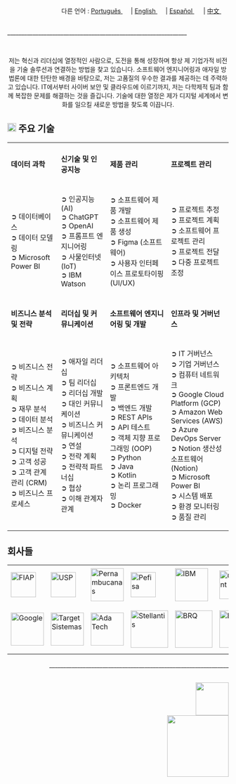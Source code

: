 <div align="right">
  다른 언어 : <a href="https://github.com/LlynS2/LLYNS2/tree/Português" target="_blank">Português <img src="https://github.com/user-attachments/assets/fa0289cd-3feb-4b62-a6b5-19d80a95a50c" width="15"></a> | <a href="https://github.com/LlynS2/LLYNS2" target="_blank">English <img src="https://github.com/user-attachments/assets/8e065c04-101a-4fd8-814c-b8e6778fca1a" width="15"></a> | <a href="https://github.com/LlynS2/LLYNS2/tree/Español" target="_blank">Español <img src="https://github.com/user-attachments/assets/0a4eb85c-cd21-43fc-bd98-7c1042f7b08e" width="17"></a> | <a href="https://github.com/LlynS2/LLYNS2/tree/中文" target="_blank">中文 <img src="https://github.com/user-attachments/assets/e3939437-846c-452f-b2a8-ec4dc394d7d9" width="17"></a>
</div><br>

<p>________________________________________________________________</p><br>

<div>
  <p align="center">저는 혁신과 리더십에 열정적인 사람으로, 도전을 통해 성장하며 항상 제 기업가적 비전을 기술 솔루션과 연결하는 방법을 찾고 있습니다. 소프트웨어 엔지니어링과 애자일 방법론에 대한 탄탄한 배경을 바탕으로, 저는 고품질의 우수한 결과를 제공하는 데 주력하고 있습니다.
     IT에서부터 사이버 보안 및 클라우드에 이르기까지, 저는 다학제적 팀과 함께 복잡한 문제를 해결하는 것을 즐깁니다. 기술에 대한 열정은 제가 디지털 세계에서 변화를 일으킬 새로운 방법을 찾도록 이끕니다.</p>
  <h2><img src="https://github.com/user-attachments/assets/16197bf7-21e8-4029-a37a-1a3c88a1c624" width="20"> 주요 기술</h2>  
    <table>
    <tbody>
        <tr>
            <td><h4>데이터 과학</h4></td>
            <td><h4>신기술 및 인공지능</h4></td>
            <td><h4>제품 관리</h4></td>
            <td><h4>프로젝트 관리</h4></td>
            <tr><td>
               <p>
                  ➲ 데이터베이스<br>
                  ➲ 데이터 모델링<br>
                  ➲ Microsoft Power BI
               </p>
            </td>
            <td>
               <p>
                  ➲ 인공지능 (AI)<br>
                  ➲ ChatGPT<br>
                  ➲ OpenAI<br>
                  ➲ 프롬프트 엔지니어링<br>
                  ➲ 사물인터넷 (IoT)<br>
                  ➲ IBM Watson
               </p>
            </td>
            <td>
                <p>
                  ➲ 소프트웨어 제품 개발<br>
                  ➲ 소프트웨어 제품 생성<br>
                  ➲ Figma (소프트웨어)<br>
                  ➲ 사용자 인터페이스 프로토타이핑 (UI/UX)
                </p>
            </td>
            <td>
                <p>
                  ➲ 프로젝트 추정<br>
                  ➲ 프로젝트 계획<br>
                  ➲ 소프트웨어 프로젝트 관리<br>
                  ➲ 프로젝트 전달<br>
                  ➲ 다중 프로젝트 조정
                </p>
            </td>
        </tr>
        <tr>
          <td><h4>비즈니스 분석 및 전략</h4></td>
            <td><h4>리더십 및 커뮤니케이션</h4></td>
            <td><h4>소프트웨어 엔지니어링 및 개발</h4></td>
            <td><h4>인프라 및 거버넌스</h4></td>
            <tr><td>
                <p>
                  ➲ 비즈니스 전략<br>
                  ➲ 비즈니스 계획<br>
                  ➲ 재무 분석<br>
                  ➲ 데이터 분석<br>
                  ➲ 비즈니스 분석<br>
                  ➲ 디지털 전략<br>
                  ➲ 고객 성공<br>
                  ➲ 고객 관계 관리 (CRM)<br>
                  ➲ 비즈니스 프로세스
                </p>
            </td>
            <td>
                <p>
                  ➲ 애자일 리더십<br>
                  ➲ 팀 리더십<br>
                  ➲ 리더십 개발<br>
                  ➲ 대인 커뮤니케이션<br>
                  ➲ 비즈니스 커뮤니케이션<br>
                  ➲ 연설<br>
                  ➲ 전략 계획<br>
                  ➲ 전략적 파트너십<br>
                  ➲ 협상<br>
                  ➲ 이해 관계자 관계
                </p>
            </td>
            <td>
                <p>
                  ➲ 소프트웨어 아키텍처<br>
                  ➲ 프론트엔드 개발<br>
                  ➲ 백엔드 개발<br>
                  ➲ REST APIs<br>
                  ➲ API 테스트<br>
                  ➲ 객체 지향 프로그래밍 (OOP)<br>
                  ➲ Python<br>
                  ➲ Java<br>
                  ➲ Kotlin<br>
                  ➲ 논리 프로그래밍<br>
                  ➲ Docker
                </p>
            </td>
            <td>
                <p>
                  ➲ IT 거버넌스<br>
                  ➲ 기업 거버넌스<br>
                  ➲ 컴퓨터 네트워크<br>
                  ➲ Google Cloud Platform (GCP)<br>
                  ➲ Amazon Web Services (AWS)<br>
                  ➲ Azure DevOps Server<br>
                  ➲ Notion 생산성 소프트웨어 (Notion)<br>
                  ➲ Microsoft Power BI<br>
                  ➲ 시스템 배포<br>
                  ➲ 환경 모니터링<br>
                  ➲ 품질 관리
                </p>
            </td>
        </tr>
    </tbody>
 </table>
</div>
<div>
  <h2>회사들</h2>
  <table>
    <tbody>
      <tr>
        <td><img src="https://github.com/user-attachments/assets/25d8d17c-e721-4885-a8b9-c41ed10bbacf" alt="FIAP" width="57"></td>
        <td><img src="https://github.com/user-attachments/assets/8f6553f2-6de7-4f5c-bd7c-a4e1ded3f6a7" alt="USP" width="57"></td>
        <td><img src="https://github.com/user-attachments/assets/371788ba-379a-464f-980e-3265221fcca8" alt="Pernambucanas" width="75"></td>
        <td><img src="https://github.com/user-attachments/assets/ec8dcdc6-f30c-4276-a032-da2fb459908e" alt="Pefisa" width="57"></td>
        <td><img src="https://github.com/user-attachments/assets/4d043c02-2fb4-4042-a2c4-41219c214373" alt="IBM" width="75"></td>
        <td><img src="https://github.com/user-attachments/assets/96987f7c-8781-4664-a089-b25485e197f5" alt="Globant" width="65"></td>
        <td><img src="https://github.com/user-attachments/assets/41616e29-7bff-4bae-8523-684ff3dd9ca1" alt="Alura" width="65"></td>
        <td><img src="https://github.com/user-attachments/assets/df9c855f-95f3-4892-adb4-508dac3655e2" alt="MIT" width="85"></td>
      </tr>
      <tr>
        <td><img src="https://github.com/user-attachments/assets/5841fa53-601e-46d4-b875-1efcf8652d08" alt="Google" width="75"></td>
        <td><img src="https://github.com/user-attachments/assets/c1e293ac-75d0-41d6-9143-d09715e89830" alt="Target Sistemas" width="75"></td>
        <td><img src="https://github.com/user-attachments/assets/44f293f0-c32c-42e8-a3f2-a6f692ccc408" alt="Ada Tech" width="75"></td>
        <td><img src="https://github.com/user-attachments/assets/874b4429-14cf-414e-9a84-82b1a3e5740a" alt="Stellantis" width="85"></td>
        <td><img src="https://github.com/user-attachments/assets/fd28537e-69e3-4a1a-8b56-e2658d3835bb" alt="BRQ" width="85"></td>
        <td><img src="https://github.com/user-attachments/assets/f0b68583-1b7d-44c6-bbc4-7f8aeda99b3b" alt="BAYER" width="85"></td>
        <td><img src="https://github.com/user-attachments/assets/612541d8-e2fb-4b0d-b132-c907ff819358" alt="Harvard University" width="95"></td>
        <td><img src="https://github.com/user-attachments/assets/06ac6c2d-651a-4ed5-90aa-f4aecbee5a1d" alt="Harvard Business Publishing Education" width="105"></td>
      </tr>
    </tbody>
  </table>
</div>

<p align="right">________________________________________________________________</p><br>

<div align="right">
    <a href="https://www.linkedin.com/in/hevellyn-mc-frei-mba-079020219" target="_blank"><img src="https://github.com/user-attachments/assets/d9518f71-5305-45e2-b37e-b88b10870fd5" width="75"></a><br>
    <img src="https://github.com/user-attachments/assets/263ef797-0dff-4f87-85d4-879835c04883" width="140">
</div>
